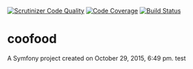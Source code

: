 [![Scrutinizer Code Quality](https://scrutinizer-ci.com/g/nfqakademija/cooFood/badges/quality-score.png?b=master)](https://scrutinizer-ci.com/g/nfqakademija/cooFood/?branch=master)
[![Code Coverage](https://scrutinizer-ci.com/g/nfqakademija/cooFood/badges/coverage.png?b=master)](https://scrutinizer-ci.com/g/nfqakademija/cooFood/?branch=master)
[![Build Status](https://scrutinizer-ci.com/g/nfqakademija/cooFood/badges/build.png?b=master)](https://scrutinizer-ci.com/g/nfqakademija/cooFood/build-status/master)

coofood
=======

A Symfony project created on October 29, 2015, 6:49 pm.
test
